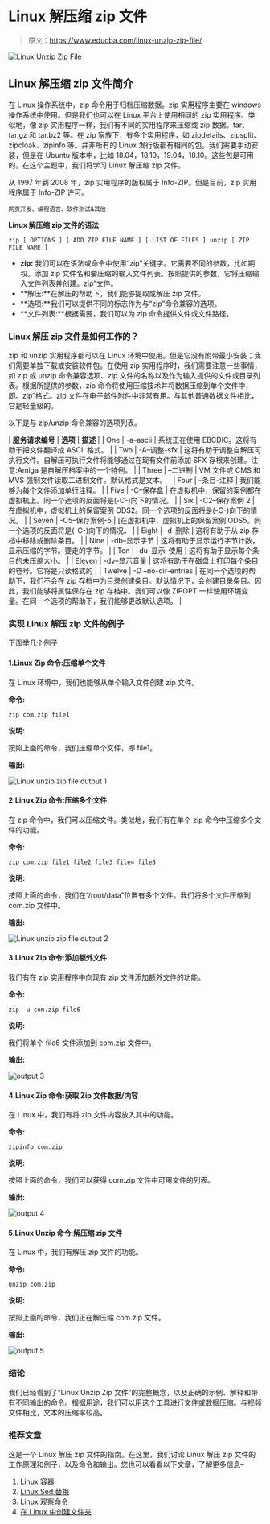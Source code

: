 # Linux 解压缩 zip 文件

> 原文：<https://www.educba.com/linux-unzip-zip-file/>

![Linux Unzip Zip File](img/938272f302a5d3dcf9024801be022ab4.png)



## Linux 解压缩 zip 文件简介

在 Linux 操作系统中，zip 命令用于归档压缩数据。zip 实用程序主要在 windows 操作系统中使用。但是我们也可以在 Linux 平台上使用相同的 zip 实用程序。类似地，像 zip 实用程序一样，我们有不同的实用程序来压缩或 zip 数据。tar、tar.gz 和 tar.bz2 等。在 zip 家族下，有多个实用程序，如 zipdetails、zipsplit、zipcloak、zipinfo 等。并非所有的 Linux 发行版都有相同的包。我们需要手动安装，但是在 Ubuntu 版本中，比如 18.04，18.10，19.04，18.10。这些包是可用的。在这个主题中，我们将学习 Linux 解压缩 zip 文件。

从 1997 年到 2008 年，zip 实用程序的版权属于 Info-ZIP。但是目前，zip 实用程序属于 Info-ZIP 许可。

<small>网页开发、编程语言、软件测试&其他</small>

**Linux 解压缩 zip 文件的语法**

`zip [ OPTIONS ] [ ADD ZIP FILE NAME ] [ LIST OF FILES ] unzip [ ZIP FILE NAME ]`

*   **zip:** 我们可以在语法或命令中使用“zip”关键字。它需要不同的参数，比如期权。添加 zip 文件名和要压缩的输入文件列表。按照提供的参数，它将压缩输入文件列表并创建。zip”文件。
*   **解压:**在解压的帮助下，我们能够提取或解压 zip 文件。
*   **选项:**我们可以提供不同的标志作为与“zip”命令兼容的选项。
*   **文件列表:**根据需要，我们可以为 zip 命令提供文件或文件路径。

### Linux 解压 zip 文件是如何工作的？

zip 和 unzip 实用程序都可以在 Linux 环境中使用。但是它没有附带最小安装；我们需要单独下载或安装软件包。在使用 zip 实用程序时，我们需要注意一些事情，如 zip 或 unzip 命令兼容选项、zip 文件的名称以及作为输入提供的文件或目录列表。根据所提供的参数，zip 命令将使用压缩技术并将数据压缩到单个文件中，即。zip”格式。zip 文件在电子邮件附件中非常有用。与其他普通数据文件相比，它是轻量级的。

以下是与 zip/unzip 命令兼容的选项列表。

| **服务请求编号** | **选项** | **描述** |
| One | -a–ascii | 系统正在使用 EBCDIC。这将有助于把文件翻译成 ASCII 格式。 |
| Two | -A–调整-sfx | 这将有助于调整自解压可执行文件。自解压可执行文件将能够通过在现有文件前添加 SFX 存根来创建。注意:Amiga 是自解压档案中的一个特例。 |
| Three | –二进制 | VM 文件或 CMS 和 MVS 强制文件读取二进制文件。默认格式是文本。 |
| Four | –条目-注释 | 我们能够为每个文件添加单行注释。 |
| Five | -C–保存盒 | 在虚拟机中，保留的案例都在虚拟机上。同一个选项的反面将是(-C-)向下的情况。 |
| Six | -C2–保存案例 2 | 在虚拟机中，虚拟机上的保留案例 ODS2。同一个选项的反面将是(-C-)向下的情况。 |
| Seven | -C5–保存案例-5 | [在虚拟机中，虚拟机上的保留案例 ODS5。同一个选项的反面将是(-C-)向下的情况。 |
| Eight | -d–删除 | 这将有助于从 zip 存档中移除或删除条目。 |
| Nine | -db–显示字节 | 这将有助于显示运行字节计数，显示压缩的字节。要走的字节。 |
| Ten | -du–显示-使用 | 这将有助于显示每个条目的未压缩大小。 |
| Eleven | -dv–显示音量 | 这将有助于在磁盘上打印每个条目的卷号。它将是只读格式的 |
| Twelve | -D –no-dir-entries | 在同一个选项的帮助下，我们不会在 zip 存档中为目录创建条目。默认情况下，会创建目录条目。因此，我们能够将属性保存在 zip 存档中。我们可以像 ZIPOPT 一样使用环境变量。在同一个选项的帮助下，我们能够更改默认选项。 |

### 实现 Linux 解压 zip 文件的例子

下面举几个例子

#### 1.Linux Zip 命令:压缩单个文件

在 Linux 环境中，我们也能够从单个输入文件创建 zip 文件。

**命令:**

`zip com.zip file1`

**说明:**

按照上面的命令，我们压缩单个文件，即 file1。

**输出:**

![Linux unzip zip file output 1](img/080ea3c19ef6720c5857432591569820.png)



#### 2.Linux Zip 命令:压缩多个文件

在 zip 命令中，我们可以压缩文件。类似地，我们有在单个 zip 命令中压缩多个文件的功能。

**命令:**

`zip com.zip file1 file2 file3 file4 file5`

**说明:**

按照上面的命令，我们在“/root/data”位置有多个文件。我们将多个文件压缩到 com.zip 文件中。

**输出:**

![Linux unzip zip file output 2](img/9390bfe86fc16b59f8bd9e808da0bd45.png)



#### 3.Linux Zip 命令:添加额外文件

我们有在 zip 实用程序中向现有 zip 文件添加额外文件的功能。

**命令:**

`zip -u com.zip file6`

**说明:**

我们将单个 file6 文件添加到 com.zip 文件中。

**输出:**

![output 3](img/c92df35f9c05ce552632a0546ec97cff.png)



#### 4.Linux Zip 命令:获取 Zip 文件数据/内容

在 Linux 中，我们有将 zip 文件内容放入其中的功能。

**命令:**

`zipinfo com.zip`

**说明:**

按照上面的命令，我们可以获得 com.zip 文件中可用文件的列表。

**输出:**

![output 4](img/b9ccc0802562185d4eb037a11914cc3e.png)



#### 5.Linux Unzip 命令:解压缩 zip 文件

在 Linux 中，我们有解压 zip 文件的功能。

**命令:**

`unzip com.zip`

**说明:**

按照上面的命令，我们正在解压缩 com.zip 文件。

**输出:**

![output 5](img/4c0511b9b64fcca9f3dc6f1a9092db28.png)



### 结论

我们已经看到了“Linux Unzip Zip 文件”的完整概念，以及正确的示例、解释和带有不同输出的命令。根据用途，我们可以用这个工具进行文件或数据压缩。与视频文件相比，文本的压缩率较高。

### 推荐文章

这是一个 Linux 解压 zip 文件的指南。在这里，我们讨论 Linux 解压 zip 文件的工作原理和例子，以及命令和输出。您也可以看看以下文章，了解更多信息–

1.  [Linux 容器](https://www.educba.com/linux-container/)
2.  [Linux Sed 替换](https://www.educba.com/linux-sed-replace/)
3.  [Linux 观察命令](https://www.educba.com/linux-watch-command/)
4.  [在 Linux 中创建文件夹](https://www.educba.com/create-folder-in-linux/)





